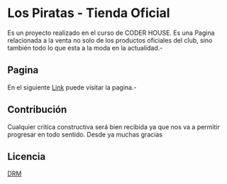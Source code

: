 # Los Piratas - Tienda Oficial

Es un proyecto realizado en el curso de  CODER HOUSE. Es una Pagina relacionada a la venta no solo de los productos oficiales del club,
sino también todo lo que esta a la moda en la actualidad.-

## Pagina
En el siguiente  [Link](https://facundobrochero.github.io/LosPiratasTiendaOficial/) puede visitar la pagina.-

## Contribución

Cualquier critica constructiva será bien recibida ya que nos va a permitir progresar en todo sentido. Desde ya muchas gracias

## Licencia 

[DRM](https://www.drm-x.com/?lang=es)
